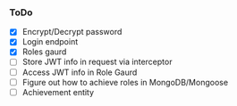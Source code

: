 ### ToDo
- [x] Encrypt/Decrypt password
- [x] Login endpoint
- [x] Roles gaurd
- [ ] Store JWT info in request via interceptor
- [ ] Access JWT info in Role Gaurd
- [ ] Figure out how to achieve roles in MongoDB/Mongoose
- [ ] Achievement entity
